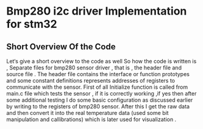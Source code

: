 # Bmp280 i2c driver Implementation for stm32
## Short Overview Of the Code
Let‘s give a short overview to the code as well So how the code is written is , Separate files for bmp280 sensor driver , that is , the header file and source file . The header file
contains the interface or function prototypes and some constant definitions represents addresses of registers to communicate with the sensor. First of all Initialize function is
called from main.c file which tests the sensor , if it is correctly working ,if yes then after some additional testing I do some basic configuration as discussed earlier by writing to
the registers of bmp280 sensor.
After this I get the raw data and then convert it into the real temperature data (used some bit manipulation and callibrations) which is later used for visualization .
